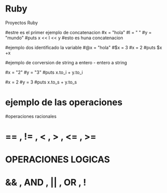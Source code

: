 # Ruby
Proyectos Ruby

#estre es el primer ejemplo de concatenacion
#x = "hola"
#l = " "
#y = "mundo"
#puts x << l << y #esto es huna concatenacion


#ejemplo dos identificado la variable
#@x = "hola"
#$x = 3
#x = 2
#puts $x +x


#ejemplo de corversion de string a entero - entero a string

#x = "2"
#y = "3"
#puts x.to_i + y.to_i

#x = 2
#y = 3
#puts x.to_s + y.to_s


# ejemplo de las operaciones

#operaciones racionales
# == , != , < , > , <= , >=

# OPERACIONES LOGICAS
# && , AND , || , OR , !
